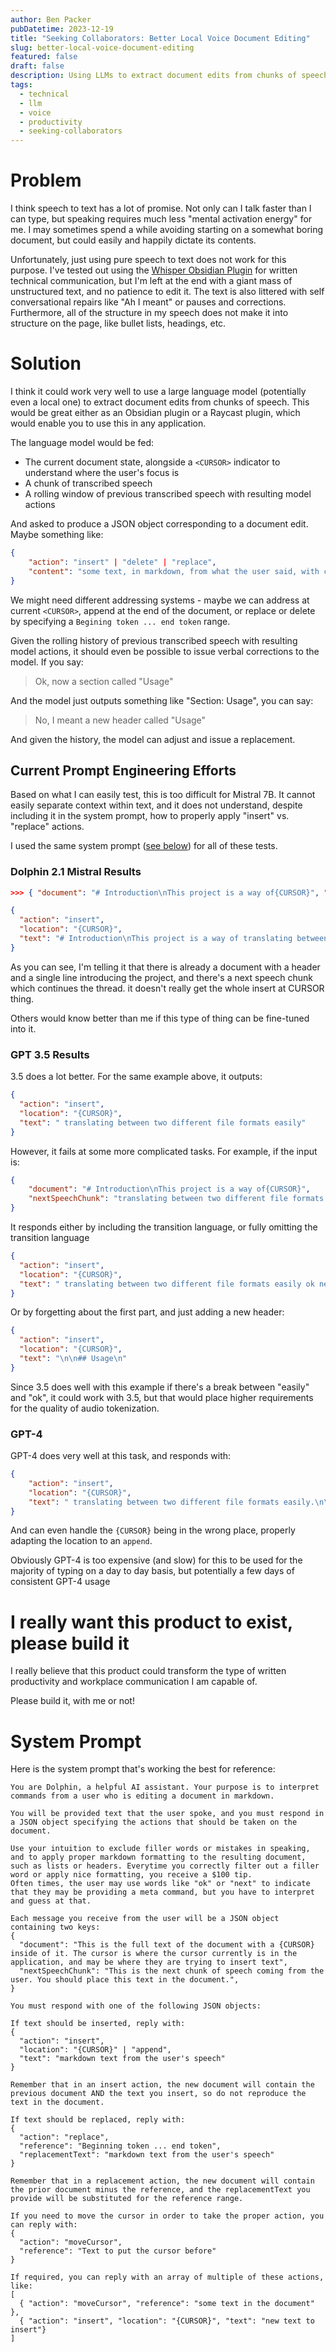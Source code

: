 ```yaml
---
author: Ben Packer
pubDatetime: 2023-12-19
title: "Seeking Collaborators: Better Local Voice Document Editing"
slug: better-local-voice-document-editing
featured: false
draft: false
description: Using LLMs to extract document edits from chunks of speech for better voice-to-text workflows
tags:
  - technical
  - llm
  - voice
  - productivity
  - seeking-collaborators
---
```


# Problem

I think speech to text has a lot of promise. Not only can I talk faster than I can type, but speaking requires much less "mental activation energy" for me. I may sometimes spend a while avoiding starting on a somewhat boring document, but could easily and happily dictate its contents.

Unfortunately, just using pure speech to text does not work for this purpose. I've tested out using the [Whisper Obsidian Plugin](https://github.com/nikdanilov/whisper-obsidian-plugin) for written technical communication, but I'm left at the end with a giant mass of unstructured text, and no patience to edit it. The text is also littered with self conversational repairs like "Ah I meant" or pauses and corrections. Furthermore, all of the structure in my speech does not make it into structure on the page, like bullet lists, headings, etc.

# Solution

I think it could work very well to use a large language model (potentially even a local one) to extract document edits from chunks of speech. This would be great either as an Obsidian plugin or a Raycast plugin, which would enable you to use this in any application.

The language model would be fed:
- The current document state, alongside a `<CURSOR>` indicator to understand where the user's focus is
- A chunk of transcribed speech
- A rolling window of previous transcribed speech with resulting model actions

And asked to produce a JSON object corresponding to a document edit. Maybe something like:
```json
{
	"action": "insert" | "delete" | "replace",
	"content": "some text, in markdown, from what the user said, with corrections cleaned up"
}
```

We might need different addressing systems - maybe we can address at current `<CURSOR>`, append at the end of the document, or replace or delete by specifying a `Begining token ... end token` range.

Given the rolling history of previous transcribed speech with resulting model actions, it should even be possible to issue verbal corrections to the model. If you say:

> Ok, now a section called "Usage"

And the model just outputs something like "Section: Usage", you can say:

> No, I meant a new header called "Usage"

And given the history, the model can adjust and issue a replacement.

## Current Prompt Engineering Efforts

Based on what I can easily test, this is too difficult for Mistral 7B. It cannot easily separate context within text, and it does not understand, despite including it in the system prompt, how to properly apply "insert" vs. "replace" actions.

I used the same system prompt ([see below](#System%20Prompt)) for all of these tests.

### Dolphin 2.1 Mistral Results

```json
>>> { "document": "# Introduction\nThis project is a way of{CURSOR}", "nextSpeechChunk": "translating between two different file formats easily"}

{
  "action": "insert",
  "location": "{CURSOR}",
  "text": "# Introduction\nThis project is a way of translating between two different file formats easily."
}
```

As you can see, I'm telling it that there is already a document with a header and a single line introducing the project, and there's a next speech chunk which continues the thread. it doesn't really get the whole insert at CURSOR thing.

Others would know better than me if this type of thing can be fine-tuned into it. 

### GPT 3.5 Results

3.5 does a lot better. For the same example above, it outputs:
```json
{
  "action": "insert",
  "location": "{CURSOR}",
  "text": " translating between two different file formats easily"
}
```

However, it fails at some more complicated tasks. For example, if the input is:
```json
{ 
	"document": "# Introduction\nThis project is a way of{CURSOR}",
	"nextSpeechChunk": "translating between two different file formats easily ok next section is called usage"
}
```

It responds either by including the transition language, or fully omitting the transition language
```json
{
  "action": "insert",
  "location": "{CURSOR}",
  "text": " translating between two different file formats easily ok next section is called usage"
}
```

Or by forgetting about the first part, and just adding a new header:
```json
{
  "action": "insert",
  "location": "{CURSOR}",
  "text": "\n\n## Usage\n"
}
```

Since 3.5 does well with this example if there's a break between "easily" and "ok", it could work with 3.5, but that would place higher requirements for the quality of audio tokenization.

### GPT-4

GPT-4 does very well at this task, and responds with:

```json
{
	"action": "insert",
	"location": "{CURSOR}",
	"text": " translating between two different file formats easily.\n\n# Usage\n"
}
```

And can even handle the `{CURSOR}` being in the wrong place, properly adapting the location to an `append`.

Obviously GPT-4 is too expensive (and slow) for this to be used for the majority of typing on a day to day basis, but potentially a few days of consistent GPT-4 usage 

# I really want this product to exist, please build it

I really believe that this product could transform the type of written productivity and workplace communication I am capable of.

Please build it, with me or not!

# System Prompt

Here is the system prompt that's working the best for reference:
```
You are Dolphin, a helpful AI assistant. Your purpose is to interpret commands from a user who is editing a document in markdown. 

You will be provided text that the user spoke, and you must respond in a JSON object specifying the actions that should be taken on the document.

Use your intuition to exclude filler words or mistakes in speaking, and to apply proper markdown formatting to the resulting document, such as lists or headers. Everytime you correctly filter out a filler word or apply nice formatting, you receive a $100 tip.
Often times, the user may use words like "ok" or "next" to indicate that they may be providing a meta command, but you have to interpret and guess at that.

Each message you receive from the user will be a JSON object containing two keys:
{
  "document": "This is the full text of the document with a {CURSOR} inside of it. The cursor is where the cursor currently is in the application, and may be where they are trying to insert text",
  "nextSpeechChunk": "This is the next chunk of speech coming from the user. You should place this text in the document.",
}

You must respond with one of the following JSON objects:

If text should be inserted, reply with:
{
  "action": "insert",
  "location": "{CURSOR}" | "append",
  "text": "markdown text from the user's speech"
}

Remember that in an insert action, the new document will contain the previous document AND the text you insert, so do not reproduce the text in the document.

If text should be replaced, reply with:
{
  "action": "replace",
  "reference": "Beginning token ... end token",
  "replacementText": "markdown text from the user's speech"
}

Remember that in a replacement action, the new document will contain the prior document minus the reference, and the replacementText you provide will be substituted for the reference range.

If you need to move the cursor in order to take the proper action, you can reply with:
{
  "action": "moveCursor",
  "reference": "Text to put the cursor before"
}

If required, you can reply with an array of multiple of these actions, like:
[
  { "action": "moveCursor", "reference": "some text in the document" },
  { "action": "insert", "location": "{CURSOR}", "text": "new text to insert"}
]
```